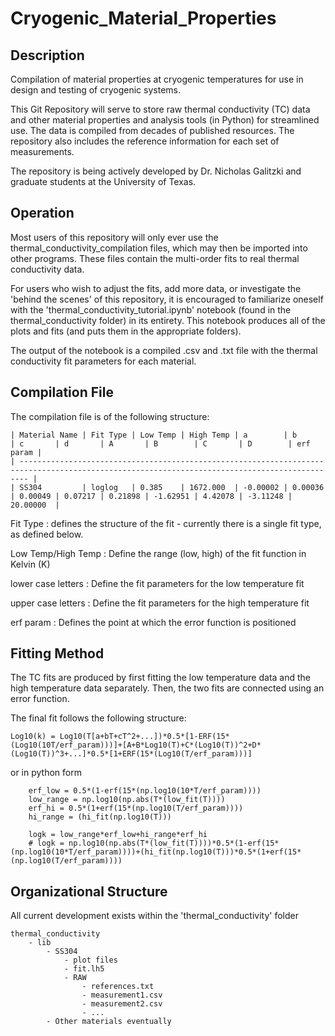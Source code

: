 # Cryogenic_Material_Properties
## Description
Compilation of material properties at cryogenic temperatures for use in design and testing of cryogenic systems.

This Git Repository will serve to store raw thermal conductivity (TC) data and other material properties and analysis tools (in Python) for streamlined use. The data is compiled from decades of published resources. The repository also includes the reference information for each set of measurements. 

The repository is being actively developed by Dr. Nicholas Galitzki and graduate students at the University of Texas. 

## Operation
Most users of this repository will only ever use the thermal_conductivity_compilation files, which may then be imported into other programs. These files contain the multi-order fits to real thermal conductivity data.

For users who wish to adjust the fits, add more data, or investigate the 'behind the scenes' of this repository, it is encouraged to familiarize oneself with the 'thermal_conductivity_tutorial.ipynb' notebook (found in the thermal_conductivity folder) in its entirety.
This notebook produces all of the plots and fits (and puts them in the appropriate folders).

The output of the notebook is a compiled .csv and .txt file with the thermal conductivity fit parameters for each material. 

## Compilation File
The compilation file is of the following structure:
```
| Material Name | Fit Type | Low Temp | High Temp | a        | b       | c       | d       | A       | B        | C       | D        | erf param |
| ---------------------------------------------------------------------------------------------------------------------------------------------- |
| SS304         | loglog   | 0.385    | 1672.000  | -0.00002 | 0.00036 | 0.00049 | 0.07217 | 0.21898 | -1.62951 | 4.42078 | -3.11248 | 20.00000  |
```
Fit Type : defines the structure of the fit - currently there is a single fit type, as defined below.

Low Temp/High Temp : Define the range (low, high) of the fit function in Kelvin (K)

lower case letters : Define the fit parameters for the low temperature fit

upper case letters : Define the fit parameters for the high temperature fit

erf param : Defines the point at which the error function is positioned

## Fitting Method
The TC fits are produced by first fitting the low temperature data and the high temperature data separately. Then, the two fits are connected using an error function.

The final fit follows the following structure:
```
Log10(k) = Log10(T[a+bT+cT^2+...])*0.5*[1-ERF(15*(Log10(10T/erf_param)))]+[A+B*Log10(T)+C*(Log10(T))^2+D*(Log10(T))^3+...]*0.5*[1+ERF(15*(Log10(T/erf_param)))]
```

or in python form
```
    erf_low = 0.5*(1-erf(15*(np.log10(10*T/erf_param))))
    low_range = np.log10(np.abs(T*(low_fit(T))))
    erf_hi = 0.5*(1+erf(15*(np.log10(T/erf_param))))
    hi_range = (hi_fit(np.log10(T)))

    logk = low_range*erf_low+hi_range*erf_hi
    # logk = np.log10(np.abs(T*(low_fit(T))))*0.5*(1-erf(15*(np.log10(10*T/erf_param))))+(hi_fit(np.log10(T)))*0.5*(1+erf(15*(np.log10(T/erf_param))))
```

## Organizational Structure
All current development exists within the 'thermal_conductivity' folder
```
thermal_conductivity
    - lib
        - SS304
            - plot files
            - fit.lh5
            - RAW
                - references.txt
                - measurement1.csv
                - measurement2.csv 
                - ...
        - Other materials eventually
```